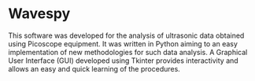 # Wavespy
This software was developed for the analysis of ultrasonic data obtained using Picoscope equipment. It was written in Python aiming to an easy implementation of new methodologies for such data analysis. A Graphical User Interface (GUI) developed using Tkinter provides interactivity and allows an easy and quick learning of the procedures.
